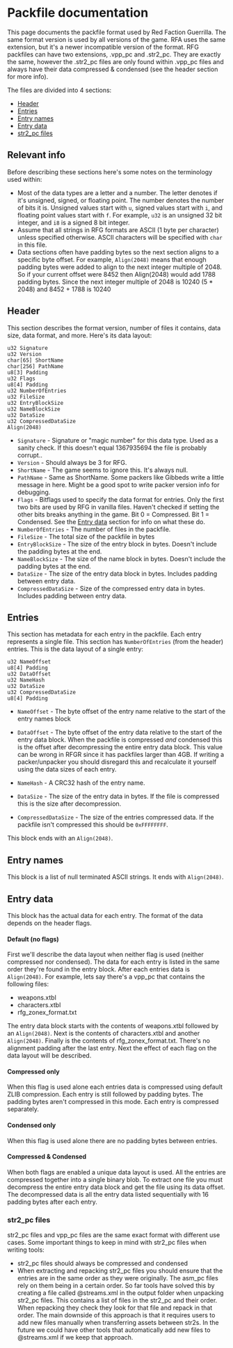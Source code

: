 # Packfile documentation
This page documents the packfile format used by Red Faction Guerrilla. The same format version is used by all versions of the game. RFA uses the same extension, but it's a newer incompatible version of the format. RFG packfiles can have two extensions, .vpp_pc and .str2_pc. They are exactly the same, however the .str2_pc files are only found within .vpp_pc files and always have their data compressed & condensed (see the header section for more info).

The files are divided into 4 sections:

- [Header](https://github.com/Moneyl/RfgToolsPlusPlus/blob/master/Documentation/Packfile.md#header)
- [Entries](https://github.com/Moneyl/RfgToolsPlusPlus/blob/master/Documentation/Packfile.md#entries)
- [Entry names](https://github.com/Moneyl/RfgToolsPlusPlus/blob/master/Documentation/Packfile.md#entry-names)
- [Entry data](https://github.com/Moneyl/RfgToolsPlusPlus/blob/master/Documentation/Packfile.md#entry-data)
- [str2_pc files](https://github.com/Moneyl/RfgToolsPlusPlus/blob/master/Documentation/Packfile.md#str2_pc-files)

## Relevant info

Before describing these sections here's some notes on the terminology used within:

- Most of the data types are a letter and a number. The letter denotes if it's unsigned, signed, or floating point. The number denotes the number of bits it is. Unsigned values start with `u`, signed values start with `i`, and floating point values start with `f`. For example, `u32` is an unsigned 32 bit integer, and `i8` is a signed 8 bit integer. 
- Assume that all strings in RFG formats are ASCII (1 byte per character) unless specified otherwise. ASCII characters will be specified with `char` in this file.
- Data sections often have padding bytes so the next section aligns to a specific byte offset. For example, `Align(2048)` means that enough padding bytes were added to align to the next integer multiple of 2048. So if your current offset were 8452 then Align(2048) would add 1788 padding bytes. Since the next integer multiple of 2048 is 10240 (5 * 2048) and 8452 + 1788 is 10240

## Header
This section describes the format version, number of files it contains, data size, data format, and more. Here's its data layout:
```
u32 Signature
u32 Version
char[65] ShortName
char[256] PathName
u8[3] Padding
u32 Flags
u8[4] Padding
u32 NumberOfEntries
u32 FileSize
u32 EntryBlockSize
u32 NameBlockSize
u32 DataSize
u32 CompressedDataSize
Align(2048)
```

* `Signature` - Signature or "magic number" for this data type. Used as a sanity check. If this doesn't equal 1367935694 the file is probably corrupt..
* `Version` - Should always be 3 for RFG.
* `ShortName` - The game seems to ignore this. It's always null.
* `PathName` - Same as ShortName. Some packers like Gibbeds write a little message in here. Might be a good spot to write packer version info for debugging.
* `Flags` - Bitflags used to specify the data format for entries. Only the first two bits are used by RFG in vanilla files. Haven't checked if setting the other bits breaks anything in the game. Bit 0 = Compressed. Bit 1 = Condensed. See the [Entry data](https://github.com/Moneyl/RfgToolsPlusPlus/blob/master/Documentation/Packfile.md#entry-data) section for info on what these do.
* `NumberOfEntries` - The number of files in the packfile.
* `FileSize` - The total size of the packfile in bytes
* `EntryBlockSize` - The size of the entry block in bytes. Doesn't include the padding bytes at the end.
* `NameBlockSize` - The size of the name block in bytes. Doesn't include the padding bytes at the end.
* `DataSize` - The size of the entry data block in bytes. Includes padding between entry data.
* `CompressedDataSize` - Size of the compressed entry data in bytes. Includes padding between entry data.


## Entries
This section has metadata for each entry in the packfile. Each entry represents a single file. This section has `NumberOfEntries` (from the header) entries. This is the data layout of a single entry:
```
u32 NameOffset
u8[4] Padding
u32 DataOffset
u32 NameHash
u32 DataSize
u32 CompressedDataSize
u8[4] Padding
```

* `NameOffset` - The byte offset of the entry name relative to the start of the entry names block

* `DataOffset` - The byte offset of the entry data relative to the start of the entry data block. When the packfile is compressed *and* condensed this is the offset after decompressing the entire entry data block. This value can be wrong in RFGR since it has packfiles larger than 4GB. If writing a packer/unpacker you should disregard this and recalculate it yourself using the data sizes of each entry.

* `NameHash` - A CRC32 hash of the entry name.

* `DataSize` - The size of the entry data in bytes. If the file is compressed this is the size after decompression.

* `CompressedDataSize` - The size of the entries compressed data. If the packfile isn't compressed this should be `0xFFFFFFFF`.

This block ends with an `Align(2048)`.

## Entry names
This block is a list of null terminated ASCII strings. It ends with `Align(2048)`.

## Entry data
This block has the actual data for each entry. The format of the data depends on the header flags. 

#### Default (no flags)
First we'll describe the data layout when neither flag is used (neither compressed nor condensed). The data for each entry is listed in the same order they're found in the entry block. After each entries data is `Align(2048)`. For example, lets say there's a vpp_pc that contains the following files:
- weapons.xtbl
- characters.xtbl
- rfg_zonex_format.txt

The entry data block starts with the contents of weapons.xtbl followed by an `Align(2048)`. Next is the contents of characters.xtbl and another `Align(2048)`. Finally is the contents of rfg_zonex_format.txt. There's no alignment padding after the last entry. Next the effect of each flag on the data layout will be described.

#### Compressed only
When this flag is used alone each entries data is compressed using default ZLIB compression. Each entry is still followed by padding bytes. The padding bytes aren't compressed in this mode. Each entry is compressed separately.

#### Condensed only
When this flag is used alone there are no padding bytes between entries.

#### Compressed & Condensed
When both flags are enabled a unique data layout is used. All the entries are compressed together into a single binary blob. To extract one file you must decompress the entire entry data block and get the file using its data offset. The decompressed data is all the entry data listed sequentially with 16 padding bytes after each entry.

### str2_pc files
str2_pc files and vpp_pc files are the same exact format with different use cases. Some important things to keep in mind with str2_pc files when writing tools:
- str2_pc files should always be compressed and condensed
- When extracting and repacking str2_pc files you should ensure that the entries are in the same order as they were originally. The asm_pc files rely on them being in a certain order. So far tools have solved this by creating a file called @streams.xml in the output folder when unpacking str2_pc files. This contains a list of files in the str2_pc and their order. When repacking they check they look for that file and repack in that order. The main downside of this approach is that it requires users to add new files manually when transferring assets between str2s. In the future we could have other tools that automatically add new files to @streams.xml if we keep that approach.
